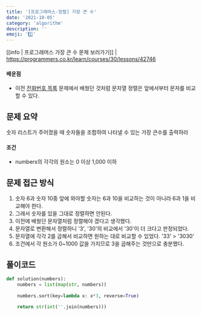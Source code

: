 ```yaml
---
title: '[프로그래머스-정렬] 가장 큰 수'
date: '2021-10-05'
category: 'algorithm'
description: ''
emoji: '1️⃣'
---
```


[[info | 프로그래머스 가장 큰 수 문제 보러가기]]
| https://programmers.co.kr/learn/courses/30/lessons/42746



#### 배운점

- 이전 [전화번호 목록](https://ssuwani.github.io/category/algorithm/hash/phonebook/) 문제에서 배웠던 것처럼 문자열 정렬은 앞에서부터 문자를 비교할 수 있다.

## 문제 요약

숫자 리스트가 주어졌을 때 숫자들을 조합하여 나타낼 수 있는 가장 큰수를 출력하라

#### 조건

- numbers의 각각의 원소는 0 이상 1,000 이하

## 문제 접근 방식

1. 숫자 6과 숫자 10중 앞에 와야할 숫자는 6과 10을 비교하는 것이 아니라 6과 1을 비교해야 한다.
2. 그래서 숫자를 있을 그대로 정렬하면 안된다.
3. 이전에 배웠던 문자열처럼 정렬해야 겠다고 생각했다.
4. 문자열로 변환해서 정렬하니 '3', '30'의 비교에서 '30'이 더 크다고 판정되었다.
5. 문자열에 각각 2를 곱해서 비교하면 원하는 대로 비교할 수 있었다. '33' > '3030'
6. 조건에서 각 원소가 0~1000 값을 가지므로 3을 곱해주는 것만으로 충분했다.



## 풀이코드

```python
def solution(numbers):
    numbers = list(map(str, numbers))
    
    numbers.sort(key=lambda x: x*3, reverse=True)
    
    return str(int(''.join(numbers)))
```
